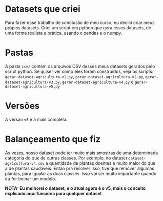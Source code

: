 # Datasets que criei
Para fazer esse trabalho de conclusão de meu curso, eu decici criar meus própios datasets.
Criei um script em python que gera esses datasets, de uma forma realista e prática, usando o pandas e o numpy.

# Pastas
A pasta `csv/` contém os arquivos CSV desses meus datasets gerados pelo script python.
Se quiser ver como eles foram construidos, veja os scripts: `gerar-dataset-agricultura-v1.py`, `gerar-dataset-agricultura-v2.py`, `gerar-dataset-agricultura-v3.py`, `gerar-dataset-agricultura-v4.py` e `gerar-dataset-agricultura-v5.py`

# Versões
A versão `v5` é a mais completa. 

# Balançeamento que fiz
As vezes, nosso dataset pode ter muito mais amostras de uma determinada categoria do que de outras classes. Por exemplo, no dataset `dataset-agricultura-v4.csv` a quantidade de plantas doentes e muito maior do que a de plantas saudáveis. Então pra resolver isso, tive que remover algumas plantas, para igualar as duas classes. Isso vai ser muito importante quando eu for treinar um modelo.

**NOTA: Eu melhorei o dataset, e o atual agora é o v5, mais o conceito explicado aqui funciona para qualquer dataset**

